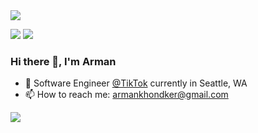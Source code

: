 <img src = "https://readme-typing-svg.herokuapp.com/?lines=Hi!+I+am+Arman+👋;UT+Austin+Grad+Software+Engineer @ TikTok;and+Open+Source+Contributor!!+😄&size=30&center=true&width=950"/>

[<img src="https://img.shields.io/badge/linkedin-%230077B5.svg?&style=for-the-badge&logo=linkedin&logoColor=white" />](https://www.linkedin.com/in/armankhondker)
[<img src="https://img.shields.io/badge/github-%2312100E.svg?&style=for-the-badge&logo=github&logoColor=white&color=black" />](https://github.com/armankhondker/)

### Hi there 👋, I'm Arman

- 🏢 Software Engineer [@TikTok](https://www.tiktok.com/) currently in Seattle, WA 
- 📫 How to reach me: armankhondker@gmail.com

![](https://komarev.com/ghpvc/?username=ArmanKhondker)

